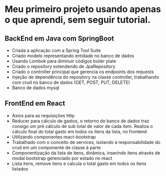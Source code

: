 # Meu primeiro projeto usando apenas o que aprendi, sem seguir tutorial.


## BackEnd em Java com SpringBoot

- Criada a aplicação com a Spring Tool Suite
- Criado modelo representando entidade no banco de dados
- Usando Lombok para diminuir códigos boiler plate
- Criado o repository extendendo de JpaRepository
- Criado o controller principal que gerencia os endpoints dos requests
- Injeção de dependência do repository na classe controller, trabalhando com crud no banco de dados (GET, POST, PUT, DELETE)
- Banco de dados mysql

## FrontEnd em React

- Axios para as requisições http
- Reducer para cálculo de gastos, o retorno do banco de dados traz consigo um pré cálculo de sub total de valor de cada item. Realiza o cálculo final do total         gasto em todos os itens da lista, no frontend
- Utilizando componentes react-bootstrap
- Trabalhado com o conceito de services, isolando a responsabilidade do crud em um componente de classe à parte
- Componentização da lista de itens, dinâmica, inserindo itens através de modal bootstrap gerenciado por estado no react
- Lista itens, remove itens e calcula o total gasto em todos os itens listados


